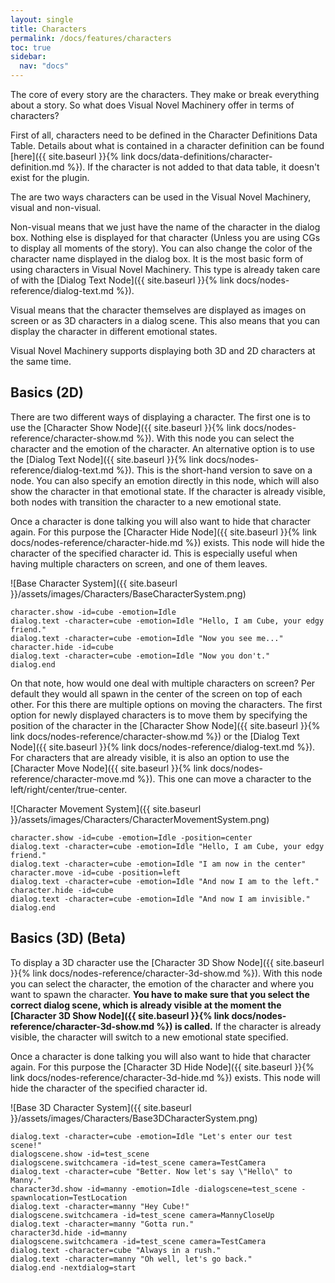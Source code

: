 ```yaml
---
layout: single
title: Characters
permalink: /docs/features/characters
toc: true
sidebar:
  nav: "docs"
---
```




The core of every story are the characters. They make or break everything about a story. So what does Visual Novel Machinery offer in terms of characters?

First of all, characters need to be defined in the Character Definitions Data Table. Details about what is contained in a character definition can be found [here]({{ site.baseurl }}{% link docs/data-definitions/character-definition.md %}). If the character is not added to that data table, it doesn't exist for the plugin.

The are two ways characters can be used in the Visual Novel Machinery, visual and non-visual. 

Non-visual means that we just have the name of the character in the dialog box. Nothing else is displayed for that character (Unless you are using CGs to display all moments of the story). You can also change the color of the character name displayed in the dialog box. It is the most basic form of using characters in Visual Novel Machinery. This type is already taken care of with the [Dialog Text Node]({{ site.baseurl }}{% link docs/nodes-reference/dialog-text.md %}).

Visual means that the character themselves are displayed as images on screen or as 3D characters in a dialog scene. This also means that you can display the character in different emotional states.

Visual Novel Machinery supports displaying both 3D and 2D characters at the same time.

## Basics (2D)
There are two different ways of displaying a character. The first one is to use the [Character Show Node]({{ site.baseurl }}{% link docs/nodes-reference/character-show.md %}). With this node you can select the character and the emotion of the character. An alternative option is to use the [Dialog Text Node]({{ site.baseurl }}{% link docs/nodes-reference/dialog-text.md %}). This is the short-hand version to save on a node. You can also specify an emotion directly in this node, which will also show the character in that emotional state. If the character is already visible, both nodes with transition the character to a new emotional state.

Once a character is done talking you will also want to hide that character again. For this purpose the [Character Hide Node]({{ site.baseurl }}{% link docs/nodes-reference/character-hide.md %}) exists. This node will hide the character of the specified character id. This is especially useful when having multiple characters on screen, and one of them leaves.

![Base Character System]({{ site.baseurl }}/assets/images/Characters/BaseCharacterSystem.png)
```
character.show -id=cube -emotion=Idle
dialog.text -character=cube -emotion=Idle "Hello, I am Cube, your edgy friend."
dialog.text -character=cube -emotion=Idle "Now you see me..."
character.hide -id=cube
dialog.text -character=cube -emotion=Idle "Now you don't."
dialog.end
```

On that note, how would one deal with multiple characters on screen? Per default they would all spawn in the center of the screen on top of each other. For this there are multiple options on moving the characters. The first option for newly displayed characters is to move them by specifying the position of the character in the [Character Show Node]({{ site.baseurl }}{% link docs/nodes-reference/character-show.md %}) or the [Dialog Text Node]({{ site.baseurl }}{% link docs/nodes-reference/dialog-text.md %}). For characters that are already visible, it is also an option to use the [Character Move Node]({{ site.baseurl }}{% link docs/nodes-reference/character-move.md %}). This one can move a character to the left/right/center/true-center.

![Character Movement System]({{ site.baseurl }}/assets/images/Characters/CharacterMovementSystem.png)
```
character.show -id=cube -emotion=Idle -position=center
dialog.text -character=cube -emotion=Idle "Hello, I am Cube, your edgy friend."
dialog.text -character=cube -emotion=Idle "I am now in the center"
character.move -id=cube -position=left
dialog.text -character=cube -emotion=Idle "And now I am to the left."
character.hide -id=cube
dialog.text -character=cube -emotion=Idle "And now I am invisible."
dialog.end
```

## Basics (3D) (Beta)
To display a 3D character use the [Character 3D Show Node]({{ site.baseurl }}{% link docs/nodes-reference/character-3d-show.md %}). With this node you can select the character, the emotion of the character and where you want to spawn the character. **You have to make sure that you select the correct dialog scene, which is already visible at the moment the [Character 3D Show Node]({{ site.baseurl }}{% link docs/nodes-reference/character-3d-show.md %}) is called.** If the character is already visible, the character will switch to a new emotional state specified.

Once a character is done talking you will also want to hide that character again. For this purpose the [Character 3D Hide Node]({{ site.baseurl }}{% link docs/nodes-reference/character-3d-hide.md %}) exists. This node will hide the character of the specified character id.

![Base 3D Character System]({{ site.baseurl }}/assets/images/Characters/Base3DCharacterSystem.png)
```
dialog.text -character=cube -emotion=Idle "Let's enter our test scene!"
dialogscene.show -id=test_scene
dialogscene.switchcamera -id=test_scene camera=TestCamera
dialog.text -character=cube "Better. Now let's say \"Hello\" to Manny."
character3d.show -id=manny -emotion=Idle -dialogscene=test_scene -spawnlocation=TestLocation
dialog.text -character=manny "Hey Cube!"
dialogscene.switchcamera -id=test_scene camera=MannyCloseUp
dialog.text -character=manny "Gotta run."
character3d.hide -id=manny
dialogscene.switchcamera -id=test_scene camera=TestCamera
dialog.text -character=cube "Always in a rush."
dialog.text -character=manny "Oh well, let's go back."
dialog.end -nextdialog=start
```

